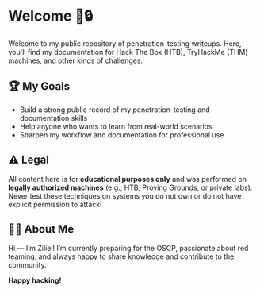 # Welcome 📝🔒

Welcome to my public repository of penetration-testing writeups.
Here, you'll find my documentation for Hack The Box (HTB), TryHackMe (THM) machines, and other kinds of challenges.

## 🏆 My Goals

* Build a strong public record of my penetration-testing and documentation skills
* Help anyone who wants to learn from real-world scenarios
* Sharpen my workflow and documentation for professional use

## ⚠️ Legal

All content here is for **educational purposes only** and was performed on **legally authorized machines** (e.g., HTB, Proving Grounds, or private labs).
Never test these techniques on systems you do not own or do not have explicit permission to attack!

## 🙋‍♂️ About Me

Hi — I’m Ziliel!
I’m currently preparing for the OSCP, passionate about red teaming, and always happy to share knowledge and contribute to the community.

**Happy hacking!**

